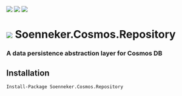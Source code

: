 [![](https://img.shields.io/nuget/v/Soenneker.Cosmos.Repository.svg?style=for-the-badge)](https://www.nuget.org/packages/Soenneker.Cosmos.Repository/)
[![](https://img.shields.io/github/actions/workflow/status/soenneker/soenneker.cosmos.repository/publish.yml?style=for-the-badge)](https://github.com/soenneker/soenneker.cosmos.repository/actions/workflows/publish.yml)
[![](https://img.shields.io/nuget/dt/Soenneker.Cosmos.Repository.svg?style=for-the-badge)](https://www.nuget.org/packages/Soenneker.Cosmos.Repository/)

# ![](https://user-images.githubusercontent.com/4441470/224455560-91ed3ee7-f510-4041-a8d2-3fc093025112.png) Soenneker.Cosmos.Repository
### A data persistence abstraction layer for Cosmos DB

## Installation

```
Install-Package Soenneker.Cosmos.Repository
```
